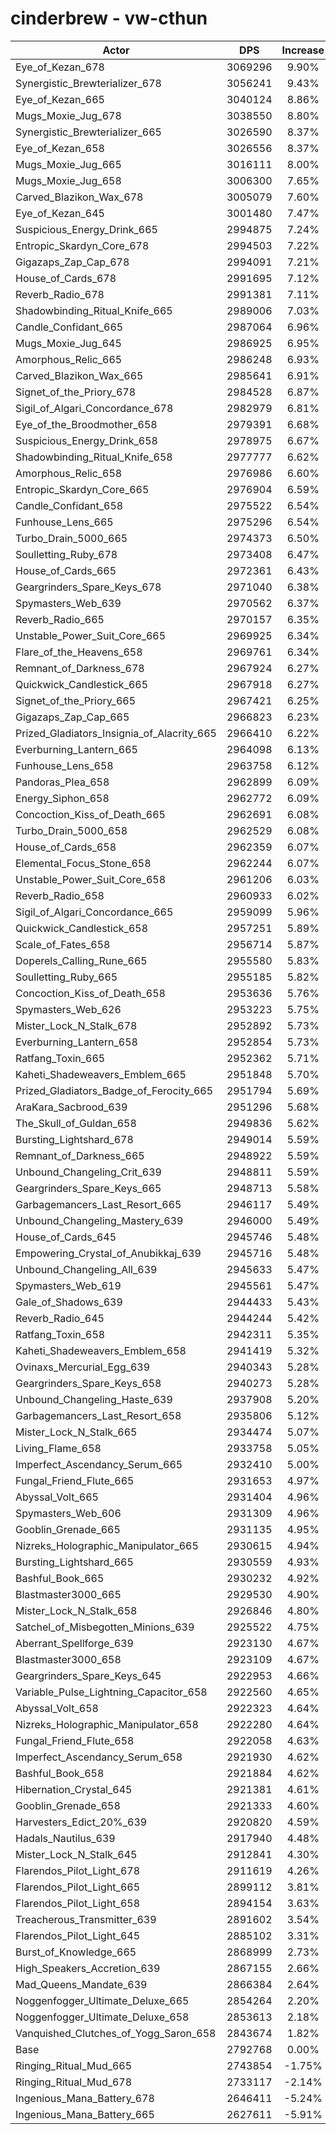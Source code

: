 # cinderbrew - vw-cthun
| Actor | DPS | Increase |
|---|:---:|:---:|
|Eye_of_Kezan_678|3069296|9.90%|
|Synergistic_Brewterializer_678|3056241|9.43%|
|Eye_of_Kezan_665|3040124|8.86%|
|Mugs_Moxie_Jug_678|3038550|8.80%|
|Synergistic_Brewterializer_665|3026590|8.37%|
|Eye_of_Kezan_658|3026556|8.37%|
|Mugs_Moxie_Jug_665|3016111|8.00%|
|Mugs_Moxie_Jug_658|3006300|7.65%|
|Carved_Blazikon_Wax_678|3005079|7.60%|
|Eye_of_Kezan_645|3001480|7.47%|
|Suspicious_Energy_Drink_665|2994875|7.24%|
|Entropic_Skardyn_Core_678|2994503|7.22%|
|Gigazaps_Zap_Cap_678|2994091|7.21%|
|House_of_Cards_678|2991695|7.12%|
|Reverb_Radio_678|2991381|7.11%|
|Shadowbinding_Ritual_Knife_665|2989006|7.03%|
|Candle_Confidant_665|2987064|6.96%|
|Mugs_Moxie_Jug_645|2986925|6.95%|
|Amorphous_Relic_665|2986248|6.93%|
|Carved_Blazikon_Wax_665|2985641|6.91%|
|Signet_of_the_Priory_678|2984528|6.87%|
|Sigil_of_Algari_Concordance_678|2982979|6.81%|
|Eye_of_the_Broodmother_658|2979391|6.68%|
|Suspicious_Energy_Drink_658|2978975|6.67%|
|Shadowbinding_Ritual_Knife_658|2977777|6.62%|
|Amorphous_Relic_658|2976986|6.60%|
|Entropic_Skardyn_Core_665|2976904|6.59%|
|Candle_Confidant_658|2975522|6.54%|
|Funhouse_Lens_665|2975296|6.54%|
|Turbo_Drain_5000_665|2974373|6.50%|
|Soulletting_Ruby_678|2973408|6.47%|
|House_of_Cards_665|2972361|6.43%|
|Geargrinders_Spare_Keys_678|2971040|6.38%|
|Spymasters_Web_639|2970562|6.37%|
|Reverb_Radio_665|2970157|6.35%|
|Unstable_Power_Suit_Core_665|2969925|6.34%|
|Flare_of_the_Heavens_658|2969761|6.34%|
|Remnant_of_Darkness_678|2967924|6.27%|
|Quickwick_Candlestick_665|2967918|6.27%|
|Signet_of_the_Priory_665|2967421|6.25%|
|Gigazaps_Zap_Cap_665|2966823|6.23%|
|Prized_Gladiators_Insignia_of_Alacrity_665|2966410|6.22%|
|Everburning_Lantern_665|2964098|6.13%|
|Funhouse_Lens_658|2963758|6.12%|
|Pandoras_Plea_658|2962899|6.09%|
|Energy_Siphon_658|2962772|6.09%|
|Concoction_Kiss_of_Death_665|2962691|6.08%|
|Turbo_Drain_5000_658|2962529|6.08%|
|House_of_Cards_658|2962359|6.07%|
|Elemental_Focus_Stone_658|2962244|6.07%|
|Unstable_Power_Suit_Core_658|2961206|6.03%|
|Reverb_Radio_658|2960933|6.02%|
|Sigil_of_Algari_Concordance_665|2959099|5.96%|
|Quickwick_Candlestick_658|2957251|5.89%|
|Scale_of_Fates_658|2956714|5.87%|
|Doperels_Calling_Rune_665|2955580|5.83%|
|Soulletting_Ruby_665|2955185|5.82%|
|Concoction_Kiss_of_Death_658|2953636|5.76%|
|Spymasters_Web_626|2953223|5.75%|
|Mister_Lock_N_Stalk_678|2952892|5.73%|
|Everburning_Lantern_658|2952854|5.73%|
|Ratfang_Toxin_665|2952362|5.71%|
|Kaheti_Shadeweavers_Emblem_665|2951848|5.70%|
|Prized_Gladiators_Badge_of_Ferocity_665|2951794|5.69%|
|AraKara_Sacbrood_639|2951296|5.68%|
|The_Skull_of_Guldan_658|2949836|5.62%|
|Bursting_Lightshard_678|2949014|5.59%|
|Remnant_of_Darkness_665|2948922|5.59%|
|Unbound_Changeling_Crit_639|2948811|5.59%|
|Geargrinders_Spare_Keys_665|2948713|5.58%|
|Garbagemancers_Last_Resort_665|2946117|5.49%|
|Unbound_Changeling_Mastery_639|2946000|5.49%|
|House_of_Cards_645|2945746|5.48%|
|Empowering_Crystal_of_Anubikkaj_639|2945716|5.48%|
|Unbound_Changeling_All_639|2945633|5.47%|
|Spymasters_Web_619|2945561|5.47%|
|Gale_of_Shadows_639|2944433|5.43%|
|Reverb_Radio_645|2944244|5.42%|
|Ratfang_Toxin_658|2942311|5.35%|
|Kaheti_Shadeweavers_Emblem_658|2941419|5.32%|
|Ovinaxs_Mercurial_Egg_639|2940343|5.28%|
|Geargrinders_Spare_Keys_658|2940273|5.28%|
|Unbound_Changeling_Haste_639|2937908|5.20%|
|Garbagemancers_Last_Resort_658|2935806|5.12%|
|Mister_Lock_N_Stalk_665|2934474|5.07%|
|Living_Flame_658|2933758|5.05%|
|Imperfect_Ascendancy_Serum_665|2932410|5.00%|
|Fungal_Friend_Flute_665|2931653|4.97%|
|Abyssal_Volt_665|2931404|4.96%|
|Spymasters_Web_606|2931309|4.96%|
|Gooblin_Grenade_665|2931135|4.95%|
|Nizreks_Holographic_Manipulator_665|2930615|4.94%|
|Bursting_Lightshard_665|2930559|4.93%|
|Bashful_Book_665|2930232|4.92%|
|Blastmaster3000_665|2929530|4.90%|
|Mister_Lock_N_Stalk_658|2926846|4.80%|
|Satchel_of_Misbegotten_Minions_639|2925522|4.75%|
|Aberrant_Spellforge_639|2923130|4.67%|
|Blastmaster3000_658|2923109|4.67%|
|Geargrinders_Spare_Keys_645|2922953|4.66%|
|Variable_Pulse_Lightning_Capacitor_658|2922560|4.65%|
|Abyssal_Volt_658|2922323|4.64%|
|Nizreks_Holographic_Manipulator_658|2922280|4.64%|
|Fungal_Friend_Flute_658|2922058|4.63%|
|Imperfect_Ascendancy_Serum_658|2921930|4.62%|
|Bashful_Book_658|2921884|4.62%|
|Hibernation_Crystal_645|2921381|4.61%|
|Gooblin_Grenade_658|2921333|4.60%|
|Harvesters_Edict_20%_639|2920820|4.59%|
|Hadals_Nautilus_639|2917940|4.48%|
|Mister_Lock_N_Stalk_645|2912841|4.30%|
|Flarendos_Pilot_Light_678|2911619|4.26%|
|Flarendos_Pilot_Light_665|2899112|3.81%|
|Flarendos_Pilot_Light_658|2894154|3.63%|
|Treacherous_Transmitter_639|2891602|3.54%|
|Flarendos_Pilot_Light_645|2885102|3.31%|
|Burst_of_Knowledge_665|2868999|2.73%|
|High_Speakers_Accretion_639|2867155|2.66%|
|Mad_Queens_Mandate_639|2866384|2.64%|
|Noggenfogger_Ultimate_Deluxe_665|2854264|2.20%|
|Noggenfogger_Ultimate_Deluxe_658|2853613|2.18%|
|Vanquished_Clutches_of_Yogg_Saron_658|2843674|1.82%|
|Base|2792768|0.00%|
|Ringing_Ritual_Mud_665|2743854|-1.75%|
|Ringing_Ritual_Mud_678|2733117|-2.14%|
|Ingenious_Mana_Battery_678|2646411|-5.24%|
|Ingenious_Mana_Battery_665|2627611|-5.91%|
